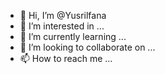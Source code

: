 - 👋 Hi, I’m @Yusrilfana
- 👀 I’m interested in ...
- 🌱 I’m currently learning ...
- 💞️ I’m looking to collaborate on ...
- 📫 How to reach me ...

<!---
Yusrilfana/Yusrilfana is a ✨ special ✨ repository because its `README.md` (this file) appears on your GitHub profile.
You can click the Preview link to take a look at your changes.
--->
